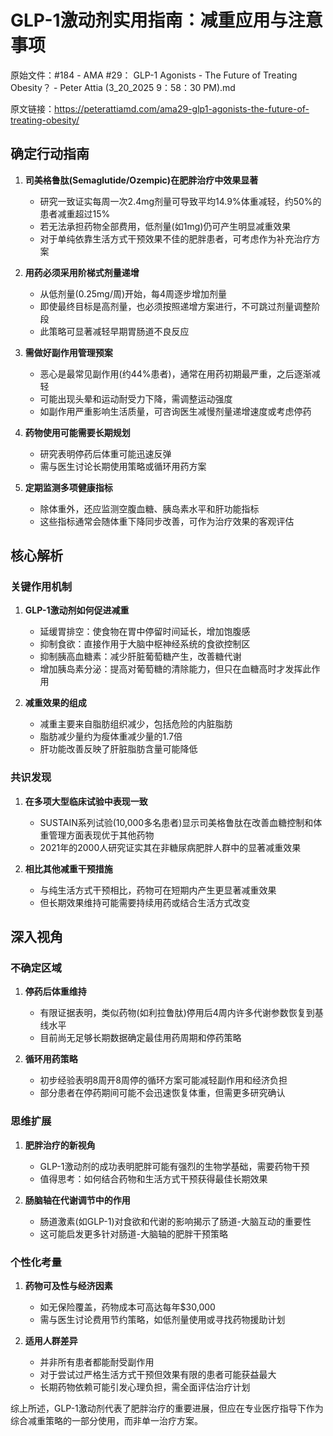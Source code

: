 # GLP-1激动剂实用指南：减重应用与注意事项

原始文件：#184 - AMA #29： GLP-1 Agonists - The Future of Treating Obesity？ - Peter Attia (3_20_2025 9：58：30 PM).md

原文链接：https://peterattiamd.com/ama29-glp1-agonists-the-future-of-treating-obesity/

## 确定行动指南

1. **司美格鲁肽(Semaglutide/Ozempic)在肥胖治疗中效果显著**
   - 研究一致证实每周一次2.4mg剂量可导致平均14.9%体重减轻，约50%的患者减重超过15%
   - 若无法承担药物全部费用，低剂量(如1mg)仍可产生明显减重效果
   - 对于单纯依靠生活方式干预效果不佳的肥胖患者，可考虑作为补充治疗方案

2. **用药必须采用阶梯式剂量递增**
   - 从低剂量(0.25mg/周)开始，每4周逐步增加剂量
   - 即使最终目标是高剂量，也必须按照递增方案进行，不可跳过剂量调整阶段
   - 此策略可显著减轻早期胃肠道不良反应

3. **需做好副作用管理预案**
   - 恶心是最常见副作用(约44%患者)，通常在用药初期最严重，之后逐渐减轻
   - 可能出现头晕和运动耐受力下降，需调整运动强度
   - 如副作用严重影响生活质量，可咨询医生减慢剂量递增速度或考虑停药

4. **药物使用可能需要长期规划**
   - 研究表明停药后体重可能迅速反弹
   - 需与医生讨论长期使用策略或循环用药方案

5. **定期监测多项健康指标**
   - 除体重外，还应监测空腹血糖、胰岛素水平和肝功能指标
   - 这些指标通常会随体重下降同步改善，可作为治疗效果的客观评估

## 核心解析

### 关键作用机制

1. **GLP-1激动剂如何促进减重**
   - 延缓胃排空：使食物在胃中停留时间延长，增加饱腹感
   - 抑制食欲：直接作用于大脑中枢神经系统的食欲控制区
   - 抑制胰高血糖素：减少肝脏葡萄糖产生，改善糖代谢
   - 增加胰岛素分泌：提高对葡萄糖的清除能力，但只在血糖高时才发挥此作用

2. **减重效果的组成**
   - 减重主要来自脂肪组织减少，包括危险的内脏脂肪
   - 脂肪减少量约为瘦体重减少量的1.7倍
   - 肝功能改善反映了肝脏脂肪含量可能降低

### 共识发现

1. **在多项大型临床试验中表现一致**
   - SUSTAIN系列试验(10,000多名患者)显示司美格鲁肽在改善血糖控制和体重管理方面表现优于其他药物
   - 2021年的2000人研究证实其在非糖尿病肥胖人群中的显著减重效果

2. **相比其他减重干预措施**
   - 与纯生活方式干预相比，药物可在短期内产生更显著减重效果
   - 但长期效果维持可能需要持续用药或结合生活方式改变

## 深入视角

### 不确定区域

1. **停药后体重维持**
   - 有限证据表明，类似药物(如利拉鲁肽)停用后4周内许多代谢参数恢复到基线水平
   - 目前尚无足够长期数据确定最佳用药周期和停药策略

2. **循环用药策略**
   - 初步经验表明8周开8周停的循环方案可能减轻副作用和经济负担
   - 部分患者在停药期间可能不会迅速恢复体重，但需更多研究确认

### 思维扩展

1. **肥胖治疗的新视角**
   - GLP-1激动剂的成功表明肥胖可能有强烈的生物学基础，需要药物干预
   - 值得思考：如何结合药物和生活方式干预获得最佳长期效果

2. **肠脑轴在代谢调节中的作用**
   - 肠道激素(如GLP-1)对食欲和代谢的影响揭示了肠道-大脑互动的重要性
   - 这可能启发更多针对肠道-大脑轴的肥胖干预策略

### 个性化考量

1. **药物可及性与经济因素**
   - 如无保险覆盖，药物成本可高达每年$30,000
   - 需与医生讨论费用节约策略，如低剂量使用或寻找药物援助计划

2. **适用人群差异**
   - 并非所有患者都能耐受副作用
   - 对于尝试过严格生活方式干预但效果有限的患者可能获益最大
   - 长期药物依赖可能引发心理负担，需全面评估治疗计划

综上所述，GLP-1激动剂代表了肥胖治疗的重要进展，但应在专业医疗指导下作为综合减重策略的一部分使用，而非单一治疗方案。